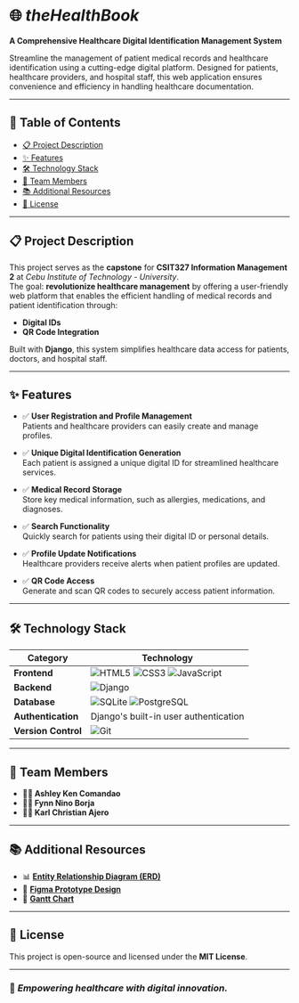 # 🌐 *theHealthBook*  
**A Comprehensive Healthcare Digital Identification Management System**  

Streamline the management of patient medical records and healthcare identification using a cutting-edge digital platform. Designed for patients, healthcare providers, and hospital staff, this web application ensures convenience and efficiency in handling healthcare documentation.  

---

## 📖 Table of Contents  

- [📋 Project Description](#-project-description)  
- [✨ Features](#-features)  
- [🛠️ Technology Stack](#-technology-stack)  
- [👥 Team Members](#-team-members)  
- [📚 Additional Resources](#-additional-resources)  
- [📜 License](#-license)  

---

## 📋 Project Description  

This project serves as the **capstone** for **CSIT327 Information Management 2** at *Cebu Institute of Technology - University*.  
The goal: **revolutionize healthcare management** by offering a user-friendly web platform that enables the efficient handling of medical records and patient identification through:  
- **Digital IDs**  
- **QR Code Integration**  

Built with **Django**, this system simplifies healthcare data access for patients, doctors, and hospital staff.  

---

## ✨ Features  

- :white_check_mark: **User Registration and Profile Management**  
  Patients and healthcare providers can easily create and manage profiles.  

- :white_check_mark: **Unique Digital Identification Generation**  
  Each patient is assigned a unique digital ID for streamlined healthcare services.  

- :white_check_mark: **Medical Record Storage**  
  Store key medical information, such as allergies, medications, and diagnoses.  

- :white_check_mark: **Search Functionality**  
  Quickly search for patients using their digital ID or personal details.  

- :white_check_mark: **Profile Update Notifications**  
  Healthcare providers receive alerts when patient profiles are updated.  

- :white_check_mark: **QR Code Access**  
  Generate and scan QR codes to securely access patient information.  

---

## 🛠️ Technology Stack  

| **Category**    | **Technology**              |  
|------------------|-----------------------------|  
| **Frontend**     | ![HTML5](https://img.shields.io/badge/-HTML5-E34F26?logo=html5&logoColor=white) ![CSS3](https://img.shields.io/badge/-CSS3-1572B6?logo=css3&logoColor=white) ![JavaScript](https://img.shields.io/badge/-JavaScript-F7DF1E?logo=javascript&logoColor=black) |  
| **Backend**      | ![Django](https://img.shields.io/badge/-Django-092E20?logo=django&logoColor=white) |  
| **Database**     | ![SQLite](https://img.shields.io/badge/-SQLite-003B57?logo=sqlite&logoColor=white) ![PostgreSQL](https://img.shields.io/badge/-PostgreSQL-336791?logo=postgresql&logoColor=white) |  
| **Authentication** | Django's built-in user authentication |  
| **Version Control** | ![Git](https://img.shields.io/badge/-Git-F05032?logo=git&logoColor=white) |  

---

## 👥 Team Members  

- **👩‍💻 Ashley Ken Comandao**  
- **👨‍💻 Fynn Nino Borja**  
- **👨‍💻 Karl Christian Ajero**  

---

## 📚 Additional Resources  

- 📊 [**Entity Relationship Diagram (ERD)**](https://link_to_erd)  
- 🎨 [**Figma Prototype Design**](https://link_to_prototype)  
- 📅 [**Gantt Chart**](https://link_to_gantt_chart)  

---

## 📜 License  

This project is open-source and licensed under the **MIT License**.  

---

### 🚀 *Empowering healthcare with digital innovation.*  


